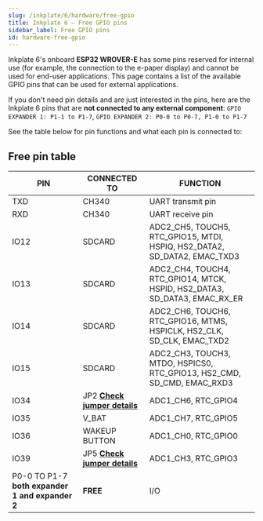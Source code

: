 ```yaml
---  
slug: /inkplate/6/hardware/free-gpio  
title: Inkplate 6 – Free GPIO pins  
sidebar_label: Free GPIO pins  
id: hardware-free-gpio  
---
```


Inkplate 6's onboard **ESP32 WROVER-E** has some pins reserved for internal use (for example, the connection to the e-paper display) and cannot be used for end-user applications. This page contains a list of the available GPIO pins that can be used for external applications.

If you don't need pin details and are just interested in the pins, here are the Inkplate 6 pins that are **not connected to any external component**:
``GPIO EXPANDER 1: P1-1 to P1-7``, ``GPIO EXPANDER 2: P0-0 to P0-7, P1-0 to P1-7``

<CenteredImage src="/img/6/free_pins.webp" alt="Inkplate 6 free pins" caption="Inkplate 6 free pins" />

See the table below for pin functions and what each pin is connected to:

## Free pin table

| **PIN**      | **CONNECTED TO** | **FUNCTION**                                                               |
|--------------|------------------|----------------------------------------------------------------------------|
| TXD          | CH340            | UART transmit pin                                                          |
| RXD          | CH340            | UART receive pin                                                           |
| IO12         | SDCARD           |  ADC2_CH5, TOUCH5, RTC_GPIO15, MTDI, HSPIQ, HS2_DATA2, SD_DATA2, EMAC_TXD3 |
| IO13         | SDCARD           | ADC2_CH4, TOUCH4, RTC_GPIO14, MTCK, HSPID, HS2_DATA3, SD_DATA3, EMAC_RX_ER |
| IO14         | SDCARD           | ADC2_CH6, TOUCH6, RTC_GPIO16, MTMS, HSPICLK, HS2_CLK, SD_CLK, EMAC_TXD2    |
| IO15         | SDCARD           | ADC2_CH3, TOUCH3, MTDO, HSPICS0, RTC_GPIO13, HS2_CMD, SD_CMD, EMAC_RXD3    |
| IO34         | JP2 [**Check jumper details**](/documentation/inkplate/6/hardware/jumpers/#board-jumpers)             | ADC1_CH6, RTC_GPIO4                                                        |
| IO35         | V_BAT            | ADC1_CH7, RTC_GPIO5                                                        |
| IO36         | WAKEUP BUTTON    | ADC1_CH0, RTC_GPIO0                                                        |
| IO39         | JP5 [**Check jumper details**](/documentation/inkplate/6/hardware/jumpers/#board-jumpers)             | ADC1_CH3, RTC_GPIO3                                                        |
| P0-0 TO P1-7 **both expander 1 and expander 2** | **FREE**         | I/O                                                                        |
